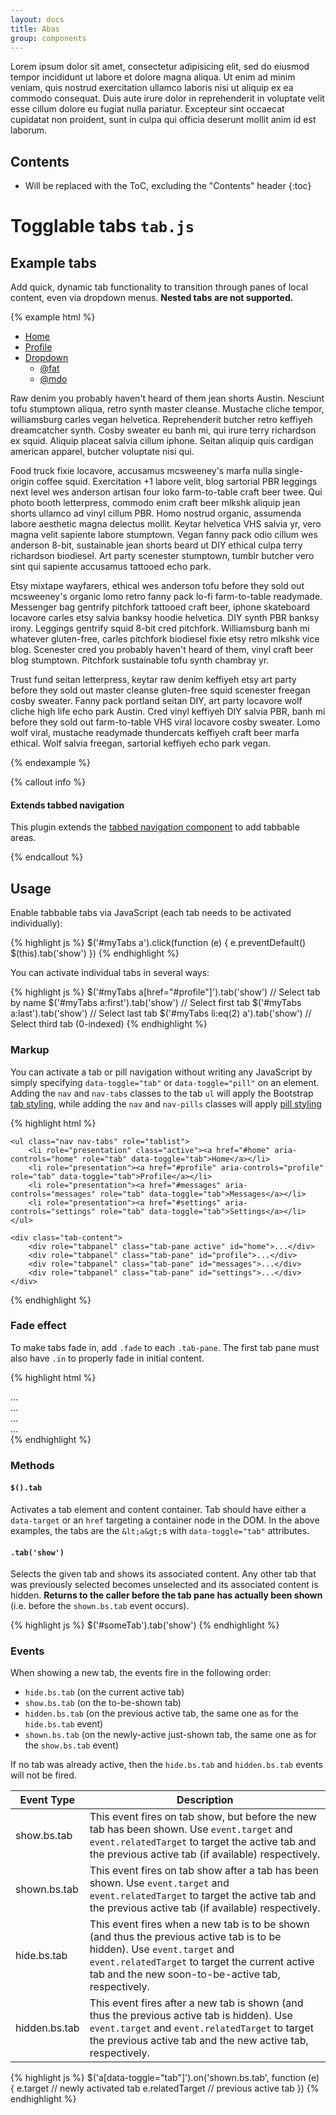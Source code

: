 ```yaml
---
layout: docs
title: Abas
group: components
---
```


Lorem ipsum dolor sit amet, consectetur adipisicing elit, sed do eiusmod
tempor incididunt ut labore et dolore magna aliqua. Ut enim ad minim veniam,
quis nostrud exercitation ullamco laboris nisi ut aliquip ex ea commodo
consequat. Duis aute irure dolor in reprehenderit in voluptate velit esse
cillum dolore eu fugiat nulla pariatur. Excepteur sint occaecat cupidatat non
proident, sunt in culpa qui officia deserunt mollit anim id est laborum.

## Contents

* Will be replaced with the ToC, excluding the "Contents" header
{:toc}


# Togglable tabs `tab.js`

## Example tabs

Add quick, dynamic tab functionality to transition through panes of local content, even via dropdown menus. **Nested tabs are not supported.**

{% example html %}
<div  data-example-id="togglable-tabs">
	<ul id="myTabs" class="nav nav-tabs" role="tablist">
	  <li role="presentation" class="active"><a href="#home" id="home-tab" role="tab" data-toggle="tab" aria-controls="home" aria-expanded="true">Home</a></li>
	  <li role="presentation"><a href="#profile" role="tab" id="profile-tab" data-toggle="tab" aria-controls="profile">Profile</a></li>
	  <li role="presentation" class="dropdown">
	    <a href="#" id="myTabDrop1" class="dropdown-toggle" data-toggle="dropdown" aria-controls="myTabDrop1-contents">Dropdown <span class="caret"></span></a>
	    <ul class="dropdown-menu" aria-labelledby="myTabDrop1" id="myTabDrop1-contents">
	      <li><a href="#dropdown1" role="tab" id="dropdown1-tab" data-toggle="tab" aria-controls="dropdown1">@fat</a></li>
	      <li><a href="#dropdown2" role="tab" id="dropdown2-tab" data-toggle="tab" aria-controls="dropdown2">@mdo</a></li>
	    </ul>
	  </li>
	</ul>
	<div id="myTabContent" class="tab-content">
	  <div role="tabpanel" class="tab-pane fade in active" id="home" aria-labelledBy="home-tab">
	    <p>Raw denim you probably haven't heard of them jean shorts Austin. Nesciunt tofu stumptown aliqua, retro synth master cleanse. Mustache cliche tempor, williamsburg carles vegan helvetica. Reprehenderit butcher retro keffiyeh dreamcatcher synth. Cosby sweater eu banh mi, qui irure terry richardson ex squid. Aliquip placeat salvia cillum iphone. Seitan aliquip quis cardigan american apparel, butcher voluptate nisi qui.</p>
	  </div>
	  <div role="tabpanel" class="tab-pane fade" id="profile" aria-labelledBy="profile-tab">
	    <p>Food truck fixie locavore, accusamus mcsweeney's marfa nulla single-origin coffee squid. Exercitation +1 labore velit, blog sartorial PBR leggings next level wes anderson artisan four loko farm-to-table craft beer twee. Qui photo booth letterpress, commodo enim craft beer mlkshk aliquip jean shorts ullamco ad vinyl cillum PBR. Homo nostrud organic, assumenda labore aesthetic magna delectus mollit. Keytar helvetica VHS salvia yr, vero magna velit sapiente labore stumptown. Vegan fanny pack odio cillum wes anderson 8-bit, sustainable jean shorts beard ut DIY ethical culpa terry richardson biodiesel. Art party scenester stumptown, tumblr butcher vero sint qui sapiente accusamus tattooed echo park.</p>
	  </div>
	  <div role="tabpanel" class="tab-pane fade" id="dropdown1" aria-labelledBy="dropdown1-tab">
	    <p>Etsy mixtape wayfarers, ethical wes anderson tofu before they sold out mcsweeney's organic lomo retro fanny pack lo-fi farm-to-table readymade. Messenger bag gentrify pitchfork tattooed craft beer, iphone skateboard locavore carles etsy salvia banksy hoodie helvetica. DIY synth PBR banksy irony. Leggings gentrify squid 8-bit cred pitchfork. Williamsburg banh mi whatever gluten-free, carles pitchfork biodiesel fixie etsy retro mlkshk vice blog. Scenester cred you probably haven't heard of them, vinyl craft beer blog stumptown. Pitchfork sustainable tofu synth chambray yr.</p>
	  </div>
	  <div role="tabpanel" class="tab-pane fade" id="dropdown2" aria-labelledBy="dropdown2-tab">
	    <p>Trust fund seitan letterpress, keytar raw denim keffiyeh etsy art party before they sold out master cleanse gluten-free squid scenester freegan cosby sweater. Fanny pack portland seitan DIY, art party locavore wolf cliche high life echo park Austin. Cred vinyl keffiyeh DIY salvia PBR, banh mi before they sold out farm-to-table VHS viral locavore cosby sweater. Lomo wolf viral, mustache readymade thundercats keffiyeh craft beer marfa ethical. Wolf salvia freegan, sartorial keffiyeh echo park vegan.</p>
	  </div>
	</div>
</div><!-- /example -->
{% endexample %}



{% callout info %}
#### Extends tabbed navigation

This plugin extends the [tabbed navigation component](../components/#nav-tabs) to add tabbable areas.

{% endcallout %}


## Usage

Enable tabbable tabs via JavaScript (each tab needs to be activated individually):


{% highlight js %}
$('#myTabs a').click(function (e) {
  e.preventDefault()
  $(this).tab('show')
})
{% endhighlight %}


You can activate individual tabs in several ways:

{% highlight js %}
$('#myTabs a[href="#profile"]').tab('show') // Select tab by name
$('#myTabs a:first').tab('show') // Select first tab
$('#myTabs a:last').tab('show') // Select last tab
$('#myTabs li:eq(2) a').tab('show') // Select third tab (0-indexed)
{% endhighlight %}


### Markup

You can activate a tab or pill navigation without writing any JavaScript by simply specifying `data-toggle="tab"` or `data-toggle="pill"` on an element. Adding the `nav` and `nav-tabs` classes to the tab `ul` will apply the Bootstrap [tab styling](../components/#nav-tabs), while adding the `nav` and `nav-pills` classes will apply [pill styling](../components/#nav-pills)


{% highlight html %}
<div>

<!-- Nav tabs -->
	<ul class="nav nav-tabs" role="tablist">
		<li role="presentation" class="active"><a href="#home" aria-controls="home" role="tab" data-toggle="tab">Home</a></li>
		<li role="presentation"><a href="#profile" aria-controls="profile" role="tab" data-toggle="tab">Profile</a></li>
		<li role="presentation"><a href="#messages" aria-controls="messages" role="tab" data-toggle="tab">Messages</a></li>
		<li role="presentation"><a href="#settings" aria-controls="settings" role="tab" data-toggle="tab">Settings</a></li>
	</ul>

<!-- Tab panes -->
	<div class="tab-content">
		<div role="tabpanel" class="tab-pane active" id="home">...</div>
		<div role="tabpanel" class="tab-pane" id="profile">...</div>
		<div role="tabpanel" class="tab-pane" id="messages">...</div>
		<div role="tabpanel" class="tab-pane" id="settings">...</div>
	</div>

</div>
{% endhighlight %}


### Fade effect

To make tabs fade in, add `.fade` to each `.tab-pane`. The first tab pane must also have `.in` to properly fade in initial content.

{% highlight html %}
<div class="tab-content">
  <div role="tabpanel" class="tab-pane fade in active" id="home">...</div>
  <div role="tabpanel" class="tab-pane fade" id="profile">...</div>
  <div role="tabpanel" class="tab-pane fade" id="messages">...</div>
  <div role="tabpanel" class="tab-pane fade" id="settings">...</div>
</div>
{% endhighlight %}


### Methods

#### `$().tab`

Activates a tab element and content container. Tab should have either a `data-target` or an `href` targeting a container node in the DOM. In the above examples, the tabs are the `&lt;a&gt;`s with `data-toggle="tab"` attributes.


#### `.tab('show')`

Selects the given tab and shows its associated content. Any other tab that was previously selected becomes unselected and its associated content is hidden. **Returns to the caller before the tab pane has actually been shown** (i.e. before the `shown.bs.tab` event occurs).

{% highlight js %}
$('#someTab').tab('show')
{% endhighlight %}


### Events

When showing a new tab, the events fire in the following order:

- `hide.bs.tab` (on the current active tab)
- `show.bs.tab` (on the to-be-shown tab)
- `hidden.bs.tab` (on the previous active tab, the same one as for the `hide.bs.tab` event)
- `shown.bs.tab` (on the newly-active just-shown tab, the same one as for the `show.bs.tab` event)

If no tab was already active, then the `hide.bs.tab` and `hidden.bs.tab` events will not be fired.

<div class="table-responsive">
	<table class="table table-bordered table-striped bs-events-table">
		<thead>
			<tr>
		        <th>Event Type</th>
		        <th>Description</th>
    		</tr>
  		</thead>
  		<tbody>
		    <tr>
		        <td>show.bs.tab</td>
		        <td>This event fires on tab show, but before the new tab has been shown. Use <code>event.target</code> and <code>event.relatedTarget</code> to target the active tab and the previous active tab (if available) respectively.</td>
		    </tr>
		    <tr>
		       <td>shown.bs.tab</td>
		       <td>This event fires on tab show after a tab has been shown. Use <code>event.target</code> and <code>event.relatedTarget</code> to target the active tab and the previous active tab (if available) respectively.</td>
		    </tr>
		    <tr>
		       <td>hide.bs.tab</td>
		       <td>This event fires when a new tab is to be shown (and thus the previous active tab is to be hidden). Use <code>event.target</code> and <code>event.relatedTarget</code> to target the current active tab and the new soon-to-be-active tab, respectively.</td>
		    </tr>
		    <tr>
		       <td>hidden.bs.tab</td>
		       <td>This event fires after a new tab is shown (and thus the previous active tab is hidden). Use <code>event.target</code> and <code>event.relatedTarget</code> to target the previous active tab and the new active tab, respectively.</td>
		    </tr>
	    </tbody>
   </table>
</div><!-- /.table-responsive -->


{% highlight js %}
$('a[data-toggle="tab"]').on('shown.bs.tab', function (e) {
  e.target // newly activated tab
  e.relatedTarget // previous active tab
})
{% endhighlight %}